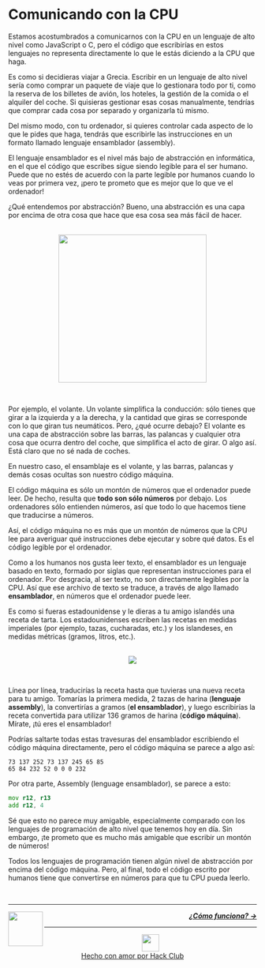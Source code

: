 # Comunicando con la CPU

Estamos acostumbrados a comunicarnos con la CPU en un lenguaje de alto nivel como JavaScript o C, pero el código que escribirías en estos lenguajes no representa directamente lo que le estás diciendo a la CPU que haga.

Es como si decidieras viajar a Grecia. Escribir en un lenguaje de alto nivel sería como comprar un paquete de viaje que lo gestionara todo por ti, como la reserva de los billetes de avión, los hoteles, la gestión de la comida o el alquiler del coche. Si quisieras gestionar esas cosas manualmente, tendrías que comprar cada cosa por separado y organizarla tú mismo.

Del mismo modo, con tu ordenador, si quieres controlar cada aspecto de lo que le pides que haga, tendrás que escribirle las instrucciones en un formato llamado lenguaje ensamblador (assembly).

El lenguaje ensamblador es el nivel más bajo de abstracción en informática, en el que el código que escribes sigue siendo legible para el ser humano. Puede que no estés de acuerdo con la parte legible por humanos cuando lo veas por primera vez, ¡pero te prometo que es mejor que lo que ve el ordenador!

¿Qué entendemos por abstracción? Bueno, una abstracción es una capa por encima de otra cosa que hace que esa cosa sea más fácil de hacer.

<p align="center">
  <br />
  <img height="300" src="https://cloud-lrwvwyim3-hack-club-bot.vercel.app/0wheel.png">
</p>
<br />

Por ejemplo, el volante. Un volante simplifica la conducción: sólo tienes que girar a la izquierda y a la derecha, y la cantidad que giras se corresponde con lo que giran tus neumáticos. Pero, ¿qué ocurre debajo? El volante es una capa de abstracción sobre las barras, las palancas y cualquier otra cosa que ocurra dentro del coche, que simplifica el acto de girar. O algo así. Está claro que no sé nada de coches.

En nuestro caso, el ensamblaje es el volante, y las barras, palancas y demás cosas ocultas son nuestro código máquina.

El código máquina es sólo un montón de números que el ordenador puede leer. De hecho, resulta que **todo son sólo números** por debajo. Los ordenadores sólo entienden números, así que todo lo que hacemos tiene que traducirse a números.

Así, el código máquina no es más que un montón de números que la CPU lee para averiguar qué instrucciones debe ejecutar y sobre qué datos. Es el código legible por el ordenador.

Como a los humanos nos gusta leer texto, el ensamblador es un lenguaje basado en texto, formado por siglas que representan instrucciones para el ordenador. Por desgracia, al ser texto, no son directamente legibles por la CPU. Así que ese archivo de texto se traduce, a través de algo llamado **ensamblador**, en números que el ordenador puede leer.

Es como si fueras estadounidense y le dieras a tu amigo islandés una receta de tarta. Los estadounidenses escriben las recetas en medidas imperiales (por ejemplo, tazas, cucharadas, etc.) y los islandeses, en medidas métricas (gramos, litros, etc.).

<p align="center">
  <br />
  <img src="https://cloud-r72u23edw-hack-club-bot.vercel.app/0recipe-resized.png">
</p>
<br />

Línea por línea, traducirías la receta hasta que tuvieras una nueva receta para tu amigo. Tomarías la primera medida, 2 tazas de harina (**lenguaje assembly**), la convertirías a gramos (**el ensamblador**), y luego escribirías la receta convertida para utilizar 136 gramos de harina (**código máquina**). Mírate, ¡tú eres el ensamblador!

Podrías saltarte todas estas travesuras del ensamblador escribiendo el código máquina directamente, pero el código máquina se parece a algo así:

```
73 137 252 73 137 245 65 85
65 84 232 52 0 0 0 232
```

Por otra parte, Assembly (lenguage ensamblador), se parece a esto:

```asm
mov r12, r13
add r12, 4
```

Sé que esto no parece muy amigable, especialmente comparado con los lenguajes de programación de alto nivel que tenemos hoy en día. Sin embargo, ¡te prometo que es mucho más amigable que escribir un montón de números!

Todos los lenguajes de programación tienen algún nivel de abstracción por encima del código máquina. Pero, al final, todo el código escrito por humanos tiene que convertirse en números para que tu CPU pueda leerlo.

<br />

---

<a href="cpu.md">
  <picture>
    <source media="(prefers-color-scheme: dark)" srcset="https://cloud-c4m75tmer-hack-club-bot.vercel.app/0back.svg">
    <img align="left" width="70" src="https://cloud-c4m75tmer-hack-club-bot.vercel.app/0back.svg" />
  </picture>
</a>

<p align="right">
  <em>
    <b>
      <a href="instrucciones.md">
        ¿Cómo funciona? →
      </a>
    </b>
  </em>
</p>

---

<p align="center">
  <a href="https://hackclub.com/">
    <img width="35" src="https://cloud-l0g1cgz4b-hack-club-bot.vercel.app/0h.png"><br/>
    Hecho con amor por Hack Club
  </a>
</p>
